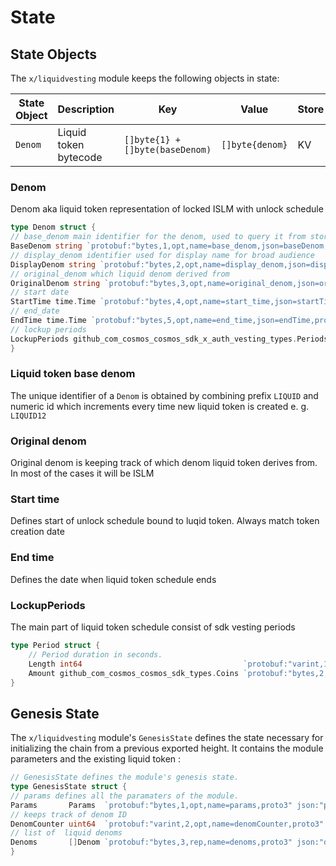 <!--
order: 2
-->

# State

## State Objects

The `x/liquidvesting` module keeps the following objects in state:

| State Object | Description           | Key                             | Value           | Store    |
|--------------|-----------------------|---------------------------------|-----------------| --- |
| `Denom`      | Liquid token bytecode | `[]byte{1} + []byte(baseDenom)` | `[]byte{denom}` | KV    |

### Denom

Denom aka liquid token representation of locked ISLM with unlock schedule

```go
type Denom struct {
// base_denom main identifier for the denom, used to query it from store.
BaseDenom string `protobuf:"bytes,1,opt,name=base_denom,json=baseDenom,proto3" json:"base_denom,omitempty"`
// display_denom identifier used for display name for broad audience
DisplayDenom string `protobuf:"bytes,2,opt,name=display_denom,json=displayDenom,proto3" json:"display_denom,omitempty"`
// original_denom which liquid denom derived from
OriginalDenom string `protobuf:"bytes,3,opt,name=original_denom,json=originalDenom,proto3" json:"original_denom,omitempty"`
// start date
StartTime time.Time `protobuf:"bytes,4,opt,name=start_time,json=startTime,proto3,stdtime" json:"start_time"`
// end_date
EndTime time.Time `protobuf:"bytes,5,opt,name=end_time,json=endTime,proto3,stdtime" json:"end_time"`
// lockup periods
LockupPeriods github_com_cosmos_cosmos_sdk_x_auth_vesting_types.Periods `protobuf:"bytes,6,rep,name=lockup_periods,json=lockupPeriods,proto3,castrepeated=github.com/cosmos/cosmos-sdk/x/auth/vesting/types.Periods" json:"lockup_periods"`
}
```

### Liquid token base denom

The unique identifier of a `Denom` is obtained by combining prefix `LIQUID` and numeric id which increments every time new liquid token is created e. g. `LIQUID12`

### Original denom

Original denom is keeping track of which denom liquid token derives from. In most of the cases it will be ISLM

### Start time

Defines start of unlock schedule bound to luqid token. Always match token creation date

### End time
Defines the date when liquid token schedule ends

### LockupPeriods

The main part of liquid token schedule consist of sdk vesting periods

```go
type Period struct {
	// Period duration in seconds.
	Length int64                                    `protobuf:"varint,1,opt,name=length,proto3" json:"length,omitempty"`
	Amount github_com_cosmos_cosmos_sdk_types.Coins `protobuf:"bytes,2,rep,name=amount,proto3,castrepeated=github.com/cosmos/cosmos-sdk/types.Coins" json:"amount"`
}
```

## Genesis State

The `x/liquidvesting` module's `GenesisState` defines the state necessary for initializing the chain from a previous exported height. It contains the module parameters and the existing liquid token :

```go
// GenesisState defines the module's genesis state.
type GenesisState struct {
// params defines all the paramaters of the module.
Params       Params  `protobuf:"bytes,1,opt,name=params,proto3" json:"params"`
// keeps track of denom ID
DenomCounter uint64  `protobuf:"varint,2,opt,name=denomCounter,proto3" json:"denomCounter,omitempty"`
// list of  liquid denoms
Denoms       []Denom `protobuf:"bytes,3,rep,name=denoms,proto3" json:"denoms"`
}
```
